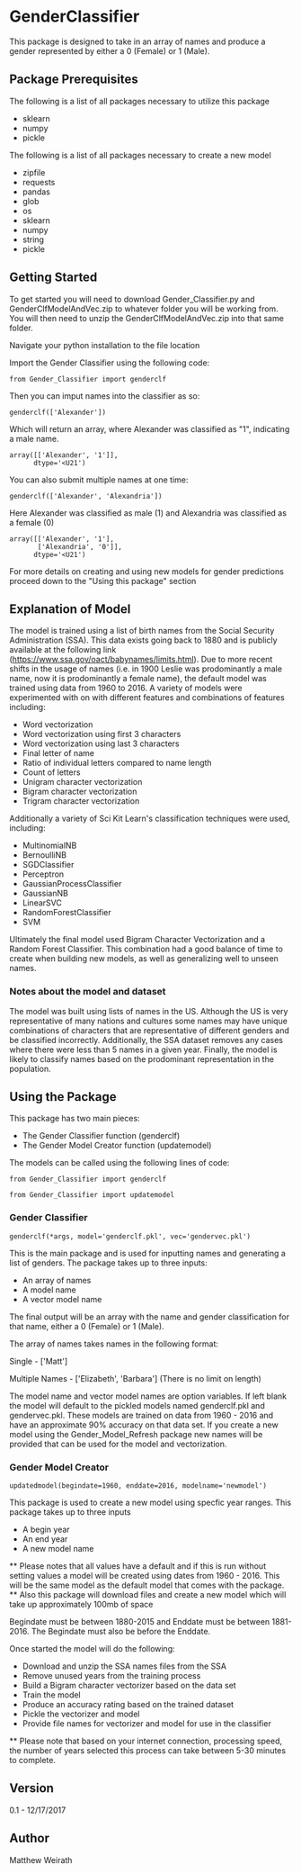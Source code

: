 # GenderClassifier

This package is designed to take in an array of names and produce a gender represented by either a 0 (Female) or 1 (Male).  

## Package Prerequisites

The following is a list of all packages necessary to utilize this package

* sklearn
* numpy
* pickle

The following is a list of all packages necessary to create a new model

* zipfile
* requests
* pandas
* glob
* os
* sklearn
* numpy
* string
* pickle

## Getting Started

To get started you will need to download Gender_Classifier.py and GenderClfModelAndVec.zip to whatever folder you will be working from.  You will then need to unzip the GenderClfModelAndVec.zip into that same folder. 

Navigate your python installation to the file location

Import the Gender Classifier using the following code:

```
from Gender_Classifier import genderclf
```

Then you can imput names into the classifier as so:

```
genderclf(['Alexander'])
```

Which will return an array, where Alexander was classified as "1", indicating a male name.

```
array([['Alexander', '1']],
      dtype='<U21')
```

You can also submit multiple names at one time:

```
genderclf(['Alexander', 'Alexandria'])
```

Here Alexander was classified as male (1) and Alexandria was classified as a female (0)

```
array([['Alexander', '1'],
       ['Alexandria', '0']],
      dtype='<U21')
```

For more details on creating and using new models for gender predictions proceed down to the "Using this package" section

## Explanation of Model

The model is trained using a list of birth names from the Social Security Administration (SSA).  This data exists going back to 1880 and is publicly available at the following link (https://www.ssa.gov/oact/babynames/limits.html).  Due to more recent shifts in the usage of names (i.e. in 1900 Leslie was prodominantly a male name, now it is prodominantly a female name), the default model was trained using data from 1960 to 2016.   A variety of models were experimented with on with different features and combinations of features including:

* Word vectorization
* Word vectorization using first 3 characters
* Word vectorization using last 3 characters
* Final letter of name
* Ratio of individual letters compared to name length
* Count of letters
* Unigram character vectorization
* Bigram character vectorization
* Trigram character vectorization

Additionally a variety of Sci Kit Learn's classification techniques were used, including:

* MultinomialNB
* BernoulliNB
* SGDClassifier
* Perceptron
* GaussianProcessClassifier
* GaussianNB
* LinearSVC
* RandomForestClassifier
* SVM

Ultimately the final model used Bigram Character Vectorization and a Random Forest Classifier.  This combination had a good balance of time to create when building new models, as well as generalizing well to unseen names.  

### Notes about the model and dataset

The model was built using lists of names in the US.  Although the US is very representative of many nations and cultures some names may have unique combinations of characters that are representative of different genders and be classified incorrectly.  Additionally, the SSA dataset removes any cases where there were less than 5 names in a given year.  Finally, the model is likely to classify names based on the prodominant representation in the population. 

## Using the Package

This package has two main pieces:

* The Gender Classifier function (genderclf)
* The Gender Model Creator function (updatemodel)

The models can be called using the following lines of code: 

```
from Gender_Classifier import genderclf
```

```
from Gender_Classifier import updatemodel
```

### Gender Classifier

```
genderclf(*args, model='genderclf.pkl', vec='gendervec.pkl')
```

This is the main package and is used for inputting names and generating a list of genders.  The package takes up to three inputs:  

* An array of names
* A model name
* A vector model name

The final output will be an array with the name and gender classification for that name, either a 0 (Female) or 1 (Male).

The array of names takes names in the following format:

Single - ['Matt']

Multiple Names - ['Elizabeth', 'Barbara'] (There is no limit on length)

The model name and vector model names are option variables.  If left blank the model will default to the pickled models named genderclf.pkl and gendervec.pkl. These models are trained on data from 1960 - 2016 and have an approximate 90% accuracy on that data set.  If you create a new model using the Gender_Model_Refresh package new names will be provided that can be used for the model and vectorization.

### Gender Model Creator

```
updatedmodel(begindate=1960, enddate=2016, modelname='newmodel')
```

This package is used to create a new model using specfic year ranges.  This package takes up to three inputs 

* A begin year
* An end year
* A new model name

** Please notes that all values have a default and if this is run without setting values a model will be created using dates from 1960 - 2016.  This will be the same model as the default model that comes with the package.
** Also this package will download files and create a new model which will take up approximately 100mb of space

Begindate must be between 1880-2015 and Enddate must be between 1881-2016.  The Begindate must also be before the Enddate.

Once started the model will do the following:

* Download and unzip the SSA names files from the SSA
* Remove unused years from the training process
* Build a Bigram character vectorizer based on the data set
* Train the model
* Produce an accuracy rating based on the trained dataset
* Pickle the vectorizer and model
* Provide file names for vectorizer and model for use in the classifier

** Please note that based on your internet connection, processing speed, the number of years selected this process can take between 5-30 minutes to complete.  

## Version

0.1 - 12/17/2017

## Author

Matthew Weirath

